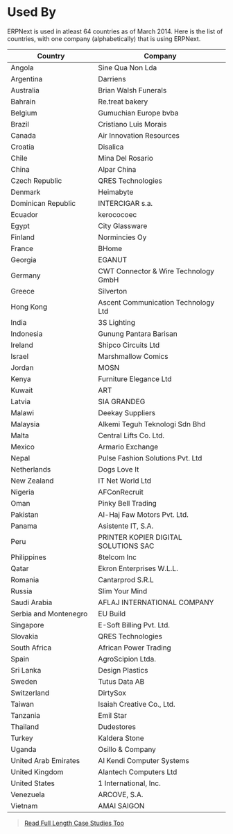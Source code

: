 # Used By

<p class="lead">ERPNext is used in atleast 64 countries as of March 2014. Here is the list of countries, with one company (alphabetically) that is using ERPNext.</p>

<table class="table table-bordered table-striped">
	<thead>
		<tr>
			<th style="width: 40%">Country</th>
			<th style="width: 60%">Company</th>
		</tr>
	</thead>
	<tbody>
		<tr><td>Angola</td><td>Sine Qua Non Lda</td></tr>
		<tr><td>Argentina</td><td>Darriens</td></tr>
		<tr><td>Australia</td><td>Brian Walsh Funerals</td></tr>
		<tr><td>Bahrain</td><td>Re.treat bakery</td></tr>
		<tr><td>Belgium</td><td>Gumuchian Europe bvba</td></tr>
		<tr><td>Brazil</td><td>Cristiano Luis Morais</td></tr>
		<tr><td>Canada</td><td>Air Innovation Resources</td></tr>
		<tr><td>Croatia</td><td>Disalica</td></tr>
		<tr><td>Chile</td><td>Mina Del Rosario</td></tr>
		<tr><td>China</td><td>Alpar China</td></tr>
		<tr><td>Czech Republic</td><td>QRES Technologies</td></tr>
		<tr><td>Denmark</td><td>Heimabyte</td></tr>
		<tr><td>Dominican Republic</td><td>INTERCIGAR s.a.</td></tr>
		<tr><td>Ecuador</td><td>kerococoec</td></tr>
		<tr><td>Egypt</td><td>City Glassware</td></tr>
		<tr><td>Finland</td><td>Normincies Oy</td></tr>
		<tr><td>France</td><td>BHome</td></tr>
		<tr><td>Georgia</td><td>EGANUT</td></tr>
		<tr><td>Germany</td><td>CWT Connector & Wire Technology GmbH</td></tr>
		<tr><td>Greece</td><td>Silverton</td></tr>
		<tr><td>Hong Kong</td><td>Ascent Communication Technology Ltd</td></tr>
		<tr><td>India</td><td>3S Lighting</td></tr>
		<tr><td>Indonesia</td><td>Gunung Pantara Barisan</td></tr>
		<tr><td>Ireland</td><td>Shipco Circuits Ltd</td></tr>
		<tr><td>Israel</td><td>Marshmallow Comics</td></tr>
		<tr><td>Jordan</td><td>MOSN</td></tr>
		<tr><td>Kenya</td><td>Furniture Elegance Ltd</td></tr>
		<tr><td>Kuwait</td><td>ART</td></tr>
		<tr><td>Latvia</td><td>SIA GRANDEG</td></tr>
		<tr><td>Malawi</td><td>Deekay Suppliers</td></tr>
		<tr><td>Malaysia</td><td>Alkemi Teguh Teknologi Sdn Bhd</td></tr>
		<tr><td>Malta</td><td>Central Lifts Co. Ltd.</td></tr>
		<tr><td>Mexico</td><td>Armario Exchange</td></tr>
		<tr><td>Nepal</td><td>Pulse Fashion Solutions Pvt. Ltd</td></tr>
		<tr><td>Netherlands</td><td>Dogs Love It</td></tr>
		<tr><td>New Zealand</td><td>IT Net World Ltd</td></tr>
		<tr><td>Nigeria</td><td>AFConRecruit</td></tr>
		<tr><td>Oman</td><td>Pinky Bell Trading</td></tr>
		<tr><td>Pakistan</td><td>Al-Haj Faw Motors Pvt. Ltd.</td></tr>
		<tr><td>Panama</td><td>Asistente IT, S.A.</td></tr>
		<tr><td>Peru</td><td>PRINTER KOPIER DIGITAL SOLUTIONS SAC</td></tr>
		<tr><td>Philippines</td><td>8telcom Inc</td></tr>
		<tr><td>Qatar</td><td>Ekron Enterprises W.L.L.</td></tr>
		<tr><td>Romania</td><td>Cantarprod S.R.L</td></tr>
		<tr><td>Russia</td><td>Slim Your Mind</td></tr>
		<tr><td>Saudi Arabia</td><td>AFLAJ INTERNATIONAL COMPANY</td></tr>
		<tr><td>Serbia and Montenegro</td><td>EU Build</td></tr>
		<tr><td>Singapore</td><td>E-Soft Billing Pvt. Ltd.</td></tr>
		<tr><td>Slovakia</td><td>QRES Technologies</td></tr>
		<tr><td>South Africa</td><td>African Power Trading</td></tr>
		<tr><td>Spain</td><td>AgroScipion Ltda.</td></tr>
		<tr><td>Sri Lanka</td><td>Design Plastics</td></tr>
		<tr><td>Sweden</td><td>Tutus Data AB</td></tr>
		<tr><td>Switzerland</td><td>DirtySox</td></tr>
		<tr><td>Taiwan</td><td>Isaiah Creative Co., Ltd.</td></tr>
		<tr><td>Tanzania</td><td>Emil Star</td></tr>
		<tr><td>Thailand</td><td>Dudestores</td></tr>
		<tr><td>Turkey</td><td>Kaldera Stone</td></tr>
		<tr><td>Uganda</td><td>Osillo & Company</td></tr>
		<tr><td>United Arab Emirates</td><td>Al Kendi Computer Systems</td></tr>
		<tr><td>United Kingdom</td><td>Alantech Computers Ltd</td></tr>
		<tr><td>United States</td><td>1 International, Inc.</td></tr>
		<tr><td>Venezuela</td><td>ARCOVE, S.A.</td></tr>
		<tr><td>Vietnam</td><td>AMAI SAIGON</td></tr>
	</tbody>
</table>

> [Read Full Length Case Studies Too](apps/erpnext/stories)
